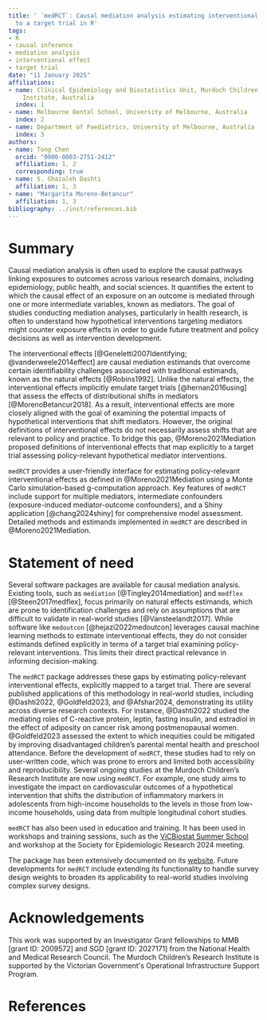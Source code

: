```yaml
---
title: ' `medRCT`: Causal mediation analysis estimating interventional effects mapped
  to a target trial in R'
tags:
- R
- causal inference
- mediation analysis
- interventional effect
- target trial
date: "11 January 2025"
affiliations:
- name: Clinical Epidemiology and Biostatistics Unit, Murdoch Children’s Research
    Institute, Australia
  index: 1
- name: Melbourne Dental School, University of Melbourne, Australia
  index: 2
- name: Department of Paediatrics, University of Melbourne, Australia
  index: 3
authors:
- name: Tong Chen
  orcid: "0000-0003-2751-2412"
  affiliation: 1, 2
  corresponding: true
- name: S. Ghazaleh Dashti
  affiliation: 1, 3
- name: "Margarita Moreno-Betancur"
  affiliation: 1, 3
bibliography: ../inst/references.bib
---
```


# Summary
Causal mediation analysis is often used to explore the causal pathways linking 
exposures to outcomes across various research domains, including epidemiology, 
public health, and social sciences. It quantifies the extent to which the causal effect of an 
exposure on an outcome is mediated through one or more intermediate variables, known as mediators. 
The goal of studies conducting mediation analyses, particularly in health research, is often to understand 
how hypothetical interventions targeting mediators might counter exposure effects in order to guide 
future treatment and policy decisions as well as intervention development.

The interventional effects [@Geneletti2007Identifying; @vanderweele2014effect] are causal mediation estimands that overcome certain
identifiability challenges associated with traditional estimands, known as the natural effects [@Robins1992]. 
Unlike the natural effects, the interventional effects implicitly emulate target trials [@hernan2016using] 
that assess the effects of distributional shifts in mediators [@MorenoBetancur2018]. As a result, interventional effects are 
more closely aligned with the goal of examining the potential impacts of hypothetical interventions that shift mediators. 
However, the original definitions of interventional effects do not necessarily assess shifts that are relevant to 
policy and practice. To bridge this gap, @Moreno2021Mediation proposed definitions of interventional effects that map 
explicitly to a target trial assessing policy-relevant hypothetical mediator interventions.

`medRCT` provides a user-friendly interface for estimating policy-relevant interventional effects as
defined in @Moreno2021Mediation using a Monte Carlo simulation-based g-computation approach. 
Key features of `medRCT` include support for multiple mediators, 
intermediate confounders (exposure-induced mediator-outcome confounders), and a Shiny 
application [@chang2024shiny] for comprehensive model assessment. Detailed methods and estimands 
implemented in `medRCT` are described in @Moreno2021Mediation.

# Statement of need

Several software packages are available for causal mediation analysis. Existing tools, 
such as `mediation` [@Tingley2014mediation] and `medflex` [@Steen2017medflex], focus primarily on 
natural effects estimands, which are prone to identification challenges and rely on assumptions that 
are difficult to validate in real-world studies [@Vansteelandt2017]. While software like 
`medoutcon` [@hejazi2022medoutcon] leverages causal machine learning methods to estimate 
interventional effects, they do not consider estimands defined explicitly in terms of a target 
trial examining policy-relevant interventions. This limits their direct practical relevance in 
informing decision-making. 

The `medRCT` package addresses these gaps by estimating policy-relevant interventional effects, explicitly mapped to a 
target trial. There are several published applications of this methodology in real-world studies, including @Dashti2022, 
@Goldfeld2023, and @Afshar2024, demonstrating its utility across diverse research contexts. For instance, @Dashti2022 studied 
the mediating roles of C-reactive protein, leptin, fasting insulin, and estradiol in the effect 
of adiposity on cancer risk among postmenopausal women. @Goldfeld2023 assessed the extent to which 
inequities could be mitigated by improving disadvantaged children’s parental mental health and 
preschool attendance. Before the development of `medRCT`, these studies had to rely on user-written code, which was prone 
to errors and limited both accessibility and reproducibility. Several ongoing studies at 
the Murdoch Children’s Research Institute are now using `medRCT`. For example, one study aims to investigate 
the impact on cardiovascular outcomes of a hypothetical intervention that shifts the distribution of inflammatory markers 
in adolescents from high-income households to the levels in those from low-income households, 
using data from multiple longitudinal cohort studies. 

`medRCT` has also been used in education and training. It has been used in workshops and 
training sessions, such as the [ViCBiostat Summer School](https://www.vicbiostat.org.au/event/summer-school-2024-causal-mediation-analysis) 
and workshop at the Society for Epidemiologic Research 2024 meeting.

The package has been extensively documented on its [website](https://t0ngchen.github.io/medRCT/). Future developments for `medRCT` 
include extending its functionality to handle survey design weights to broaden its applicability to real-world studies involving
complex survey designs.




# Acknowledgements

This work was supported by an Investigator Grant fellowships to MMB [grant ID: 2009572] 
and SGD [grant ID: 2027171] from the National Health and Medical Research Council. 
The Murdoch Children’s Research Institute is supported by the Victorian Government's 
Operational Infrastructure Support Program.

# References
